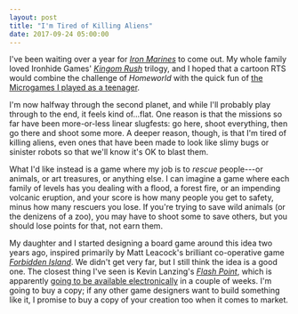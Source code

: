 ```yaml
---
layout: post
title: "I'm Tired of Killing Aliens"
date: 2017-09-24 05:00:00
---
```


I've been waiting over a year for <em><a href="https://www.ironhidegames.com/Games/iron-marines">Iron Marines</a></em> to come out.
My whole family loved Ironhide Games' <em><a href="https://www.ironhidegames.com/Games/kingdom-rush">Kingom Rush</a></em> trilogy,
and I hoped that a cartoon RTS would combine the challenge of <em>Homeworld</em>
with the quick fun of <a href="{{site.github.url}}/2009/10/17/lunchbox-games.html">the Microgames I played as a teenager</a>.

I'm now halfway through the second planet,
and while I'll probably play through to the end,
it feels kind of...flat.
One reason is that the missions so far have been more-or-less linear slugfests:
go here,
shoot everything,
then go there and shoot some more.
A deeper reason, though, is that I'm tired of killing aliens,
even ones that have been made to look like slimy bugs or sinister robots
so that we'll know it's OK to blast them.

What I'd like instead is a game where my job is to *rescue* people---or animals,
or art treasures,
or anything else.
I can imagine a game where each family of levels has you dealing with a flood,
a forest fire,
or an impending volcanic eruption,
and your score is how many people you get to safety,
minus how many rescuers you lose.
If you're trying to save wild animals (or the denizens of a zoo),
you may have to shoot some to save others,
but you should lose points for that,
not earn them.

My daughter and I started designing a board game around this idea two years ago,
inspired primarily by Matt Leacock's brilliant co-operative game
<a href="http://www.gamewright.com/gamewright/index.php?section=games&page=game&show=245"><em>Forbidden Island</em></a>.
We didn't get very far,
but I still think the idea is a good one.
The closest thing I've seen is Kevin Lanzing's <a href="https://boardgamegeek.com/boardgame/100901/flash-point-fire-rescue"><em>Flash Point</em></a>,
which is apparently <a href="http://store.steampowered.com/app/654220/Flash_Point_Fire_Rescue/">going to be available electronically</a>
in a couple of weeks.
I'm going to buy a copy;
if any other game designers want to build something like it,
I promise to buy a copy of your creation too when it comes to market.
